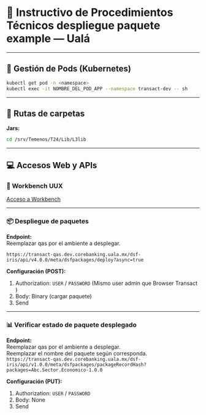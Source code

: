 # 🧾 Instructivo de Procedimientos Técnicos despliegue paquete example — Ualá

---

## 🔧 Gestión de Pods (Kubernetes)

```sh
kubectl get pod -n <namespace>
kubectl exec -it NOMBRE_DEL_POD_APP --namespace transact-dev -- sh
```

---

## 📁 Rutas de carpetas


**Jars:**  
```sh
cd /srv/Temenos/T24/Lib/L3lib
```


---

## 💻 Accesos Web y APIs

### 🔗 Workbench UUX
[Acceso a Workbench](https://wbuux.dev.corebanking.uala.mx/wb-uux/)


---

### 📦 Despliegue de paquetes

**Endpoint:**  
Reemplazar qas por el ambiente a desplegar.  

`https://transact-qas.dev.corebanking.uala.mx/dsf-iris/api/v4.0.0/meta/dsfpackages/deploy?async=true`

**Configuración (POST):**
1. Authorization: `USER` / `PASSWORD` (Mismo user admin que Browser Transact )
2. Body: Binary (cargar paquete)
3. Send

---

### 📊 Verificar estado de paquete desplegado

**Endpoint:**  
Reemplazar qas por el ambiente a desplegar.  
Reemplazar el nombre del paquete según corresponda.  
`https://transact-qas.dev.corebanking.uala.mx/dsf-iris/api/v1.0.0/meta/dsfpackages/packageRecordHash?packages=Abc.Sector.Economico-1.0.0`

**Configuración (PUT):**
1. Authorization: `USER` / `PASSWORD` 
2. Body: None
3. Send

